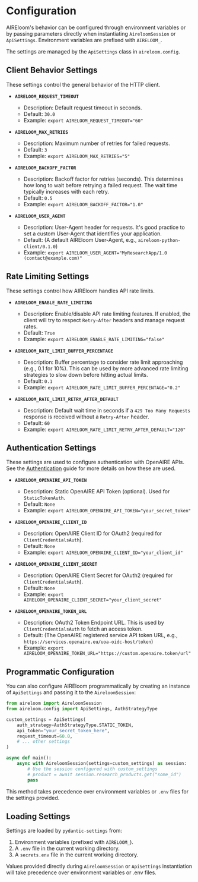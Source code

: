 # Configuration

AIREloom's behavior can be configured through environment variables or by passing parameters directly when instantiating `AireloomSession` or `ApiSettings`. Environment variables are prefixed with `AIRELOOM_`.

The settings are managed by the `ApiSettings` class in `aireloom.config`.

## Client Behavior Settings

These settings control the general behavior of the HTTP client.

*   **`AIRELOOM_REQUEST_TIMEOUT`**
    *   Description: Default request timeout in seconds.
    *   Default: `30.0`
    *   Example: `export AIRELOOM_REQUEST_TIMEOUT="60"`

*   **`AIRELOOM_MAX_RETRIES`**
    *   Description: Maximum number of retries for failed requests.
    *   Default: `3`
    *   Example: `export AIRELOOM_MAX_RETRIES="5"`

*   **`AIRELOOM_BACKOFF_FACTOR`**
    *   Description: Backoff factor for retries (seconds). This determines how long to wait before retrying a failed request. The wait time typically increases with each retry.
    *   Default: `0.5`
    *   Example: `export AIRELOOM_BACKOFF_FACTOR="1.0"`

*   **`AIRELOOM_USER_AGENT`**
    *   Description: User-Agent header for requests. It's good practice to set a custom User-Agent that identifies your application.
    *   Default: (A default AIREloom User-Agent, e.g., `aireloom-python-client/0.1.0`)
    *   Example: `export AIRELOOM_USER_AGENT="MyResearchApp/1.0 (contact@example.com)"`

## Rate Limiting Settings

These settings control how AIREloom handles API rate limits.

*   **`AIRELOOM_ENABLE_RATE_LIMITING`**
    *   Description: Enable/disable API rate limiting features. If enabled, the client will try to respect `Retry-After` headers and manage request rates.
    *   Default: `True`
    *   Example: `export AIRELOOM_ENABLE_RATE_LIMITING="false"`

*   **`AIRELOOM_RATE_LIMIT_BUFFER_PERCENTAGE`**
    *   Description: Buffer percentage to consider rate limit approaching (e.g., 0.1 for 10%). This can be used by more advanced rate limiting strategies to slow down before hitting actual limits.
    *   Default: `0.1`
    *   Example: `export AIRELOOM_RATE_LIMIT_BUFFER_PERCENTAGE="0.2"`

*   **`AIRELOOM_RATE_LIMIT_RETRY_AFTER_DEFAULT`**
    *   Description: Default wait time in seconds if a `429 Too Many Requests` response is received without a `Retry-After` header.
    *   Default: `60`
    *   Example: `export AIRELOOM_RATE_LIMIT_RETRY_AFTER_DEFAULT="120"`

## Authentication Settings

These settings are used to configure authentication with OpenAIRE APIs. See the [Authentication](authentication.md) guide for more details on how these are used.

*   **`AIRELOOM_OPENAIRE_API_TOKEN`**
    *   Description: Static OpenAIRE API Token (optional). Used for `StaticTokenAuth`.
    *   Default: `None`
    *   Example: `export AIRELOOM_OPENAIRE_API_TOKEN="your_secret_token"`

*   **`AIRELOOM_OPENAIRE_CLIENT_ID`**
    *   Description: OpenAIRE Client ID for OAuth2 (required for `ClientCredentialsAuth`).
    *   Default: `None`
    *   Example: `export AIRELOOM_OPENAIRE_CLIENT_ID="your_client_id"`

*   **`AIRELOOM_OPENAIRE_CLIENT_SECRET`**
    *   Description: OpenAIRE Client Secret for OAuth2 (required for `ClientCredentialsAuth`).
    *   Default: `None`
    *   Example: `export AIRELOOM_OPENAIRE_CLIENT_SECRET="your_client_secret"`

*   **`AIRELOOM_OPENAIRE_TOKEN_URL`**
    *   Description: OAuth2 Token Endpoint URL. This is used by `ClientCredentialsAuth` to fetch an access token.
    *   Default: (The OpenAIRE registered service API token URL, e.g., `https://services.openaire.eu/uoa-oidc-host/token`)
    *   Example: `export AIRELOOM_OPENAIRE_TOKEN_URL="https://custom.openaire.token/url"`

## Programmatic Configuration

You can also configure AIREloom programmatically by creating an instance of `ApiSettings` and passing it to the `AireloomSession`:

```python
from aireloom import AireloomSession
from aireloom.config import ApiSettings, AuthStrategyType

custom_settings = ApiSettings(
    auth_strategy=AuthStrategyType.STATIC_TOKEN,
    api_token="your_secret_token_here",
    request_timeout=60.0,
    # ... other settings
)

async def main():
    async with AireloomSession(settings=custom_settings) as session:
        # Use the session configured with custom_settings
        # product = await session.research_products.get("some_id")
        pass
```
This method takes precedence over environment variables or `.env` files for the settings provided.
## Loading Settings

Settings are loaded by `pydantic-settings` from:
1.  Environment variables (prefixed with `AIRELOOM_`).
2.  A `.env` file in the current working directory.
3.  A `secrets.env` file in the current working directory.

Values provided directly during `AireloomSession` or `ApiSettings` instantiation will take precedence over environment variables or .env files.
